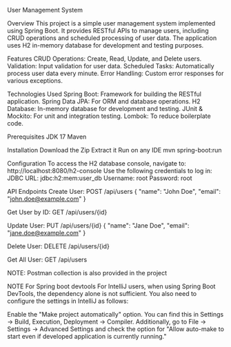 User Management System

Overview
This project is a simple user management system implemented using Spring Boot.
It provides RESTful APIs to manage users, including CRUD operations and scheduled processing of user data.
The application uses H2 in-memory database for development and testing purposes.

Features
CRUD Operations: Create, Read, Update, and Delete users.
Validation: Input validation for user data.
Scheduled Tasks: Automatically process user data every minute.
Error Handling: Custom error responses for various exceptions.

Technologies Used
Spring Boot: Framework for building the RESTful application.
Spring Data JPA: For ORM and database operations.
H2 Database: In-memory database for development and testing.
JUnit & Mockito: For unit and integration testing.
Lombok: To reduce boilerplate code.

Prerequisites
JDK 17
Maven

Installation
Download the Zip
Extract it
Run on any IDE
mvn spring-boot:run

Configuration
To access the H2 database console, navigate to:
http://localhost:8080/h2-console
Use the following credentials to log in:
JDBC URL: jdbc:h2:mem:user_db
Username: root
Password: root

API Endpoints
Create User:
POST /api/users
{
  "name": "John Doe",
  "email": "john.doe@example.com"
}

Get User by ID:
GET /api/users/{id}

Update User:
PUT /api/users/{id}
{
  "name": "Jane Doe",
  "email": "jane.doe@example.com"
}

Delete User:
DELETE /api/users/{id}

Get All User:
GET /api/users

NOTE: Postman collection is also provided in the project

NOTE For Spring boot devtools
For IntelliJ users, when using Spring Boot DevTools, the dependency alone is not sufficient. You also need to configure the settings in IntelliJ as follows:

Enable the "Make project automatically" option. You can find this in Settings -> Build, Execution, Deployment -> Compiler.
Additionally, go to File -> Settings -> Advanced Settings and check the option for "Allow auto-make to start even if developed application is currently running."